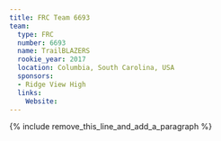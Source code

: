 ```yaml
---
title: FRC Team 6693
team:
  type: FRC
  number: 6693
  name: TrailBLAZERS
  rookie_year: 2017
  location: Columbia, South Carolina, USA
  sponsors:
  - Ridge View High
  links:
    Website:
---
```


{% include remove_this_line_and_add_a_paragraph %}